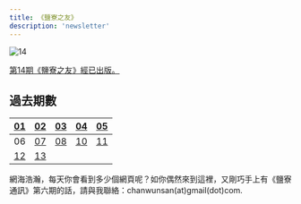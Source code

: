 ```yaml
---
title: 《鹽寮之友》
description: 'newsletter'
---
```


![14](/images/newsletter.webp)

[第14期《鹽寮之友》經已出版。](/pdf/14.pdf)


## 過去期數
| [01][1]  | [02][2]  | [03][3]  | [04][4]  | [05][5]  |
|:--------:|:--------:|:--------:|:--------:|:--------:|
|    06    | [07][7]  | [08][9]  | [10][10] | [11][11] |
| [12][12] | [13][13] |          |          |          |

網海浩瀚，每天你會看到多少個網頁呢？如你偶然來到這裡，又剛巧手上有《鹽寮通訊》第六期的話，請與我聯絡：chanwunsan(at)gmail(dot)com.

[1]: https://www.dropbox.com/s/rhoxkp7l4cfv24f/01.pdf?dl=0
[2]: https://www.dropbox.com/s/ynf3kb51yl0tbof/02.pdf?dl=0">
[3]: https://www.dropbox.com/s/xd1t3csxxjqjxms/03.pdf?dl=0">
[4]: https://www.dropbox.com/s/2z7b7llkor66f3d/04.pdf?dl=0">
[5]: https://www.dropbox.com/s/78cr4aakb3cqv0f/05.pdf?dl=0">
[7]: https://www.dropbox.com/s/g67grphjyrb9nr8/07.pdf?dl=0">
[8]: https://www.dropbox.com/s/vo2kcbwttbtta4w/08.pdf?dl=0">
[9]: https://www.dropbox.com/s/mnqmofyhxkabuae/09.pdf?dl=0">
[10]: https://www.dropbox.com/s/rf8wmnfunykzt6x/10.pdf?dl=0">
[11]: https://www.dropbox.com/s/0hrck02pizxsdpg/11.pdf?dl=0">
[12]: https://www.dropbox.com/s/riddpw87vc3q2mc/12.pdf?dl=0">
[13]: https://www.dropbox.com/s/p2n6gxttnwf3s19/13.pdf?dl=0">

